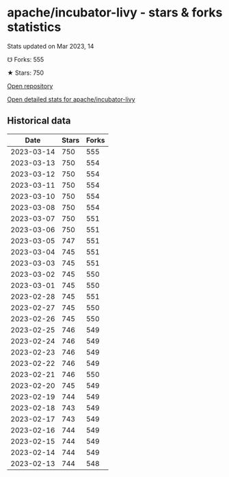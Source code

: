 # apache/incubator-livy - stars & forks statistics

Stats updated on Mar 2023, 14

☋ Forks: 555

★ Stars: 750

[Open repository](https://github.com/apache/incubator-livy)

[Open detailed stats for apache/incubator-livy](https://reviewgithub.com/rep/apache/incubator-livy)

## Historical data
| Date | Stars | Forks |
|------|-------|-------|
| 2023-03-14 | 750 | 555 | 
| 2023-03-13 | 750 | 554 | 
| 2023-03-12 | 750 | 554 | 
| 2023-03-11 | 750 | 554 | 
| 2023-03-10 | 750 | 554 | 
| 2023-03-08 | 750 | 554 | 
| 2023-03-07 | 750 | 551 | 
| 2023-03-06 | 750 | 551 | 
| 2023-03-05 | 747 | 551 | 
| 2023-03-04 | 745 | 551 | 
| 2023-03-03 | 745 | 551 | 
| 2023-03-02 | 745 | 550 | 
| 2023-03-01 | 745 | 550 | 
| 2023-02-28 | 745 | 551 | 
| 2023-02-27 | 745 | 550 | 
| 2023-02-26 | 745 | 550 | 
| 2023-02-25 | 746 | 549 | 
| 2023-02-24 | 746 | 549 | 
| 2023-02-23 | 746 | 549 | 
| 2023-02-22 | 746 | 549 | 
| 2023-02-21 | 746 | 550 | 
| 2023-02-20 | 745 | 549 | 
| 2023-02-19 | 744 | 549 | 
| 2023-02-18 | 743 | 549 | 
| 2023-02-17 | 743 | 549 | 
| 2023-02-16 | 744 | 549 | 
| 2023-02-15 | 744 | 549 | 
| 2023-02-14 | 744 | 549 | 
| 2023-02-13 | 744 | 548 | 

